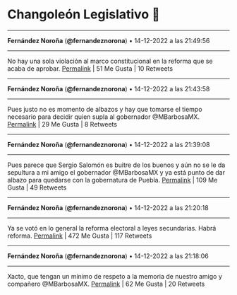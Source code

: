 # Changoleón Legislativo 🙈
*****
**Fernández Noroña** (**@fernandeznorona**) • 14-12-2022 a las 21:49:56
*****
No hay una sola violación al marco constitucional en la reforma que se acaba de aprobar.
[Permalink](https://twitter.com/fernandeznorona/status/1603266083523174403) | 51 Me Gusta | 10 Retweets
*****
**Fernández Noroña** (**@fernandeznorona**) • 14-12-2022 a las 21:43:58
*****
Pues justo no es momento de albazos y hay que tomarse el tiempo necesario para decidir quien supla al gobernador @MBarbosaMX.
[Permalink](https://twitter.com/fernandeznorona/status/1603264583606497280) | 29 Me Gusta | 8 Retweets
*****
**Fernández Noroña** (**@fernandeznorona**) • 14-12-2022 a las 21:39:08
*****
Pues parece que Sergio Salomón es buitre de los buenos y aún no se le da sepultura a mi amigo el gobernador @MBarbosaMX y ya está punto de dar albazo para quedarse con la gobernatura de Puebla.
[Permalink](https://twitter.com/fernandeznorona/status/1603263365530255360) | 109 Me Gusta | 49 Retweets
*****
**Fernández Noroña** (**@fernandeznorona**) • 14-12-2022 a las 21:20:18
*****
Ya se votó en lo general la reforma electoral a leyes secundarias. Habrá reforma.
[Permalink](https://twitter.com/fernandeznorona/status/1603258626935648256) | 472 Me Gusta | 117 Retweets
*****
**Fernández Noroña** (**@fernandeznorona**) • 14-12-2022 a las 21:18:06
*****
Xacto, que tengan un mínimo de respeto a la memoria de nuestro amigo y compañero @MBarbosaMX.
[Permalink](https://twitter.com/fernandeznorona/status/1603258071781810176) | 62 Me Gusta | 20 Retweets